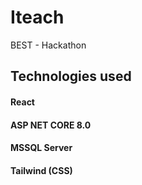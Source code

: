 # Iteach
BEST - Hackathon

## Technologies used
#### React
#### ASP NET CORE 8.0
#### MSSQL Server
#### Tailwind (CSS)

